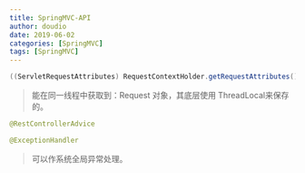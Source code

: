 ```yaml
---
title: SpringMVC-API
author: doudio
date: 2019-06-02
categories: [SpringMVC]
tags: [SpringMVC]
---
```


```java
((ServletRequestAttributes) RequestContextHolder.getRequestAttributes()).getRequest()
```

> 能在同一线程中获取到：Request 对象，其底层使用 ThreadLocal来保存的。

```java
@RestControllerAdvice

@ExceptionHandler
```

> 可以作系统全局异常处理。